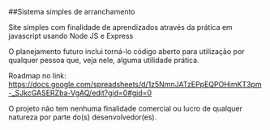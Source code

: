 ##Sistema simples de arranchamento

Site simples com finalidade de aprendizados através da prática em javascript usando Node JS e Express

O planejamento futuro inclui torná-lo código aberto para utilização por qualquer pessoa que, veja nele, alguma utilidade prática.

Roadmap no link:
https://docs.google.com/spreadsheets/d/1z5NmnJATzEPpEQPOHimKT3pm-_SJkcGASERZba-VgAQ/edit?gid=0#gid=0

O projeto não tem nenhuma finalidade comercial ou lucro de qualquer natureza por parte do(s) desenvolvedor(es).
